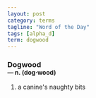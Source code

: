 ```yaml
---
layout: post
category: terms
tagline: "Word of the Day"
tags: [alpha_d]
term: dogwood
---
```


<h3>Dogwood<br/> <small>&mdash; n. (dog<span>&middot;</span>wood)</small></h3>
<p><ol>
<li>a canine's naughty bits</li>
</ol></p>
